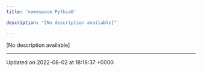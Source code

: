 ```yaml
---
title: 'namespace Pythia8'

description: "[No description available]"

---
```







[No description available]






-------------------------------

Updated on 2022-08-02 at 18:18:37 +0000